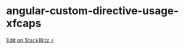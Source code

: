 # angular-custom-directive-usage-xfcaps

[Edit on StackBlitz ⚡️](https://stackblitz.com/edit/angular-custom-directive-usage-xfcaps)